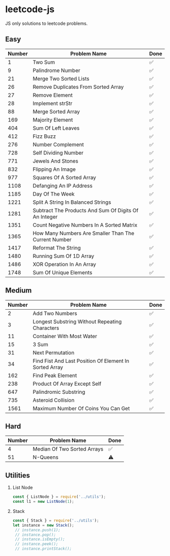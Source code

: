 # leetcode-js
JS only solutions to leetcode problems.

## Easy

|Number|Problem Name|Done
|---|---|---|
|1|Two Sum|✅
|9|Palindrome Number|✅
|21|Merge Two Sorted Lists|✅
|26|Remove Duplicates From Sorted Array|✅
|27|Remove Element|✅
|28|Implement strStr|✅
|88|Merge Sorted Array|✅
|169|Majority Element|✅
|404|Sum Of Left Leaves|✅
|412|Fizz Buzz|✅
|276|Number Complement|✅
|728|Self Dividing Number|✅
|771|Jewels And Stones|✅
|832|Flipping An Image|✅
|977|Squares Of A Sorted Array|✅
|1108|Defanging An IP Address|✅
|1185|Day Of The Week|✅
|1221|Split A String In Balanced Strings|✅
|1281|Subtract The Products And Sum Of Digits Of An Integer|✅
|1351|Count Negative Numbers In A Sorted Matrix|✅
|1365|How Many Numbers Are Smaller Than The Current Number|✅
|1417|Reformat The String|✅
|1480|Running Sum Of 1D Array|✅
|1486|XOR Operation In An Array|✅
|1748|Sum Of Unique Elements|✅

## Medium

|Number|Problem Name|Done
|---|---|---|
|2|Add Two Numbers|✅
|3|Longest Substring Without Repeating Characters|✅
|11|Container With Most Water|✅
|15|3 Sum|✅
|31|Next Permutation|✅
|34|Find Fist And Last Position Of Element In Sorted Array|✅
|162|Find Peak Element|✅
|238|Product Of Array Except Self|✅
|647|Palindromic Substring|✅
|735|Asteroid Collision|✅
|1561|Maximum Number Of Coins You Can Get|✅


## Hard

|Number|Problem Name|Done
|---|---|---|
|4|Median Of Two Sorted Arrays|✅
|51|N-Queens|⚠

## Utilities

1. List Node
    ```js
   const { ListNode } = require('../utils');
   const l1 = new ListNode(1);
    ```
2. Stack
    ```js
    const { Stack } = require('../utils');
    let instance = new Stack();
     // instance.push(1);
     // instance.pop();
     // instance.isEmpty();
     // instance.peek();
     // instance.printStack();
   ```
